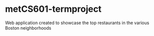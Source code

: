 # metCS601-termproject
Web application created to showcase the top restaurants in the various Boston neighborhoods
